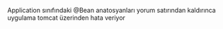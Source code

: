 Application sınıfındaki @Bean anatosyanları yorum satırından kaldırınca uygulama tomcat üzerinden hata veriyor
